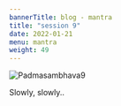 ```yaml
---
bannerTitle: blog - mantra
title: "session 9"
date: 2022-01-21
menu: mantra
weight: 49
---
```


![Padmasambhava9](/images/mani/padmasambhava/ps09.jpg)  

Slowly, slowly..
